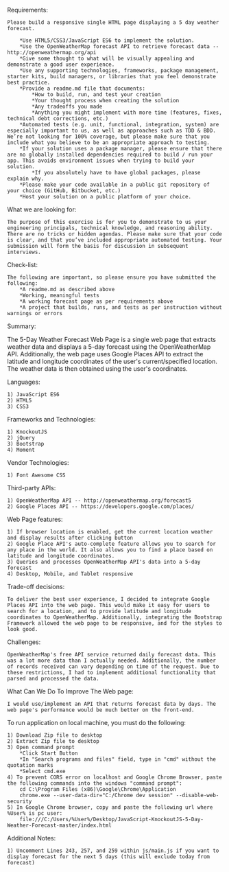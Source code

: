 Requirements:

	Please build a responsive single HTML page displaying a 5 day weather forecast.
	
		*Use HTML5/CSS3/JavaScript ES6 to implement the solution.
		*Use the OpenWeatherMap forecast API to retrieve forecast data -- http://openweathermap.org/api
		*Give some thought to what will be visually appealing and demonstrate a good user experience.
		*Use any supporting technologies, frameworks, package management, starter kits, build managers, or libraries that you feel demonstrate best practice.
		*Provide a readme.md file that documents:
			*How to build, run, and test your creation
			*Your thought process when creating the solution
			*Any tradeoffs you made
			*Anything you might implement with more time (features, fixes, technical debt corrections, etc.)	
		*Automated tests (e.g. unit, functional, integration, system) are especially important to us, as well as approaches such as TDD & BDD. We’re not looking for 100% coverage, but please make sure that you include what you believe to be an appropriate approach to testing.
		*If your solution uses a package manager, please ensure that there are no globally installed dependencies required to build / run your app. This avoids environment issues when trying to build your solution.
			*If you absolutely have to have global packages, please explain why.
		*Please make your code available in a public git repository of your choice (GitHub, Bitbucket, etc.)
		*Host your solution on a public platform of your choice.

What we are looking for:

	The purpose of this exercise is for you to demonstrate to us your engineering principals, technical knowledge, and reasoning ability. There are no tricks or hidden agendas. Please make sure that your code is clear, and that you’ve included appropriate automated testing. Your submission will form the basis for discussion in subsequent interviews.

Check-list:

	The following are important, so please ensure you have submitted the following:
		*A readme.md as described above
		*Working, meaningful tests
		*A working forecast page as per requirements above
		*A project that builds, runs, and tests as per instruction without warnings or errors

Summary:

The 5-Day Weather Forecast Web Page is a single web page that extracts weather data and displays a 5-day forecast using the OpenWeatherMap API. Additionally, the web page uses Google Places API to extract the latitude and longitude coordinates of the user's current/specified location. The weather data is then obtained using the user's coordinates.
		
Languages:

	1) JavaScript ES6
	2) HTML5
	3) CSS3
	
Frameworks and Technologies:

	1) KnockoutJS
	2) jQuery
	3) Bootstrap
	4) Moment

Vendor Technologies:

	1) Font Awesome CSS

Third-party APIs:

	1) OpenWeatherMap API -- http://openweathermap.org/forecast5
	2) Google Places API -- https://developers.google.com/places/
	
Web Page features:

	1) If browser location is enabled, get the current location weather and display results after clicking button
	2) Google Place API's auto-complete feature allows you to search for any place in the world. It also allows you to find a place based on latitude and longitude coordinates.
	3) Queries and processes OpenWeatherMap API's data into a 5-day forecast
	4) Desktop, Mobile, and Tablet responsive
	
Trade-off decisions:

	To deliver the best user experience, I decided to integrate Google Places API into the web page. This would make it easy for users to search for a location, and to provide latitude and longitude coordinates to OpenWeatherMap. Additionally, integrating the Bootstrap Framework allowed the web page to be responsive, and for the styles to look good.

Challenges:

	OpenWeatherMap's free API service returned daily forecast data. This was a lot more data than I actually needed. Additionally, the number of records received can vary depending on time of the request. Due to these restrictions, I had to implement additional functionality that parsed and processed the data.

What Can We Do To Improve The Web page:

	I would use/implement an API that returns forecast data by days. The web page's performance would be much better on the front-end.
		
To run application on local machine, you must do the following:

	1) Download Zip file to desktop
	2) Extract Zip file to desktop
	3) Open command prompt
		*Click Start Button
		*In "Search programs and files" field, type in "cmd" without the quotation marks
		*Select cmd.exe
	4) To prevent CORS error on localhost and Google Chrome Browser, paste the following commands into the windows "command prompt":
		cd C:\Program Files (x86)\Google\Chrome\Application
		chrome.exe --user-data-dir="C:/Chrome dev session" --disable-web-security
	5) In Google Chrome browser, copy and paste the following url where %User% is pc user:
		file:///C:/Users/%User%/Desktop/JavaScript-KnockoutJS-5-Day-Weather-Forecast-master/index.html
		
Additional Notes:

	1) Uncomment Lines 243, 257, and 259 within js/main.js if you want to display forecast for the next 5 days (this will exclude today from forecast)